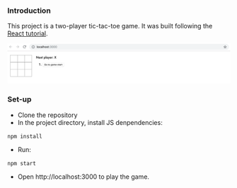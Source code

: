 ### Introduction

This project is a two-player tic-tac-toe game. It was built following the [React tutorial](https://reactjs.org/tutorial/tutorial.html).

![tic-tac-toe](/public/tic-tac-toe.png)

### Set-up

- Clone the repository
- In the project directory, install JS denpendencies:   
```
npm install
```
- Run:
```
npm start
```
- Open http://localhost:3000 to play the game.
